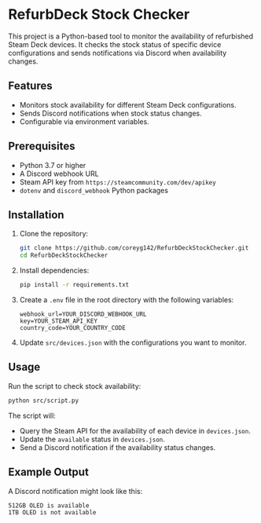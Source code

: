 # RefurbDeck Stock Checker

This project is a Python-based tool to monitor the availability of refurbished Steam Deck devices. It checks the stock status of specific device configurations and sends notifications via Discord when availability changes.

## Features

- Monitors stock availability for different Steam Deck configurations.
- Sends Discord notifications when stock status changes.
- Configurable via environment variables.

## Prerequisites

- Python 3.7 or higher
- A Discord webhook URL
- Steam API key from `https://steamcommunity.com/dev/apikey`
- `dotenv` and `discord_webhook` Python packages

## Installation

1. Clone the repository:

   ```bash
   git clone https://github.com/coreyg142/RefurbDeckStockChecker.git
   cd RefurbDeckStockChecker
   ```

2. Install dependencies:

   ```bash
   pip install -r requirements.txt
   ```

3. Create a `.env` file in the root directory with the following variables:

   ```
   webhook_url=YOUR_DISCORD_WEBHOOK_URL
   key=YOUR_STEAM_API_KEY
   country_code=YOUR_COUNTRY_CODE
   ```

4. Update `src/devices.json` with the configurations you want to monitor.

## Usage

Run the script to check stock availability:

```bash
python src/script.py
```

The script will:

- Query the Steam API for the availability of each device in `devices.json`.
- Update the `available` status in `devices.json`.
- Send a Discord notification if the availability status changes.

## Example Output

A Discord notification might look like this:

```
512GB OLED is available
1TB OLED is not available
```

